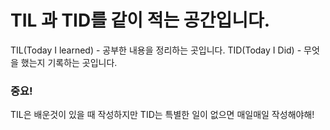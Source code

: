 # TIL 과 TID를 같이 적는 공간입니다.
TIL(Today I learned) - 공부한 내용을 정리하는 곳입니다.
TID(Today I Did) - 무엇을 했는지 기록하는 곳입니다.

### 중요!
TIL은 배운것이 있을 때 작성하지만
TID는 특별한 일이 없으면 매일매일 작성해야해!
